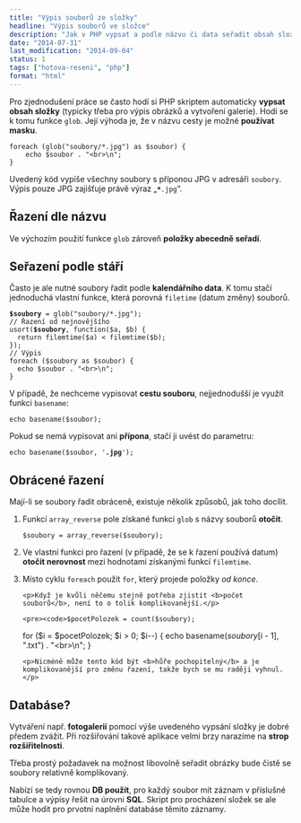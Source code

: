 ```yaml
---
title: "Výpis souborů ze složky"
headline: "Výpis souborů ve složce"
description: "Jak v PHP vypsat a podle názvu či data seřadit obsah složky."
date: "2014-07-31"
last_modification: "2014-09-04"
status: 1
tags: ["hotova-reseni", "php"]
format: "html"
---
```


<p>Pro zjednodušení práce se často hodí si PHP skriptem automaticky <b>vypsat obsah složky</b> (typicky třeba pro výpis obrázků a vytvoření galerie). Hodí se k tomu funkce <code>glob</code>. Její výhoda je, že v názvu cesty je možné <b>používat masku</b>.</p>

<pre><code>foreach (glob("soubory/*.jpg") as $soubor) {
    echo $soubor . "&lt;br>\n";
}</code></pre>

<p>Uvedený kód vypíše všechny soubory s příponou JPG v adresáři <code>soubory</code>. Výpis pouze JPG zajišťuje právě výraz „<code><b>*</b>.jpg</code>“.</p>



<h2 id="razeni-nazev">Řazení dle názvu</h2>

<p>Ve výchozím použití funkce <code>glob</code> zároveň <b>položky abecedně seřadí</b>.</p>



<h2 id="razeni-datum">Seřazení podle stáří</h2>

<p>Často je ale nutné soubory řadit podle <b>kalendářního data</b>. K tomu stačí jednoduchá vlastní funkce, která porovná <code>filetime</code> (datum změny) souborů.</p>

<pre><code><b>$soubory</b> = glob("soubory/*.jpg");
// Řazení od nejnovějšího
usort(<b>$soubory</b>, function($a, $b) {
  return filemtime($a) &lt; filemtime($b);
});
// Výpis
foreach ($soubory as $soubor) {
  echo $soubor . "&lt;br>\n";
}</code></pre>

<p>V případě, že nechceme vypisovat <b>cestu souboru</b>, nejjednodušší je využít funkci <code>basename</code>:</p>

<pre><code>echo basename($soubor);</code></pre>

<p>Pokud se nemá vypisovat ani <b>přípona</b>, stačí ji uvést do parametru:</p>
<pre><code>echo basename($soubor, '<b>.jpg</b>');</code></pre>



<h2 id="obracene">Obrácené řazení</h2>

<p>Mají-li se soubory řadit obráceně, existuje několik způsobů, jak toho docílit.</p>

<ol>
  <li>
    <p>Funkcí <code>array_reverse</code> pole získané funkcí <code>glob</code> s názvy souborů <b>otočit</b>.</p>
    <pre><code>$soubory = array_reverse($soubory);</code></pre>
  </li>
  
  <li>
    <p>Ve vlastní funkci pro řazení (v případě, že se k řazení používá datum) <b>otočit nerovnost</b> mezi hodnotami získanými funkcí <code>filemtime</code>.</p>
  </li>
  
  <li>
    <p>Místo cyklu <code>foreach</code> použít <code>for</code>, který projede položky <i>od konce</i>.</p>
    
    <p>Když je kvůli něčemu stejně potřeba zjistit <b>počet souborů</b>, není to o tolik komplikovanější.</p>
    
    <pre><code>$pocetPolozek = count($soubory);
for ($i = $pocetPolozek; $i > 0; $i--) {
  echo basename($soubory[$i - 1], ".txt") . "&lt;br>\n";
}</code></pre>
    
    <p>Nicméně může tento kód být <b>hůře pochopitelný</b> a je komplikovanější pro změnu řazení, takže bych se mu raději vyhnul.</p>
  </li>
</ol>


<h2 id="db">Databáse?</h2>

<p>Vytváření např. <b>fotogalerií</b> pomocí výše uvedeného vypsání složky je dobré předem zvážit. Při rozšiřování takové aplikace velmi brzy narazíme na <b>strop rozšiřitelnosti</b>.</p>

<p>Třeba prostý požadavek na možnost libovolně seřadit obrázky bude čistě se soubory relativně komplikovaný.</p>

<p>Nabízí se tedy rovnou <b>DB použít</b>, pro každý soubor mít záznam v příslušné tabulce a výpisy řešit na úrovni <b>SQL</b>. Skript pro procházení složek se ale může hodit pro prvotní naplnění databáse těmito záznamy.</p>